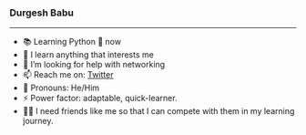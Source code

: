 ### Durgesh Babu

---

-   📚 Learning Python 🐍 now
-   🌱 I learn anything that interests me
-   🤔 I’m looking for help with networking
-   📫 Reach me on: [Twitter](https://twitter.com/Durgesh_B_G)
-   👦 Pronouns: He/Him
-   ⚡ Power factor: adaptable, quick-learner.
-   🏋️‍♀️ I need friends like me so that I can compete with them in my learning journey.
